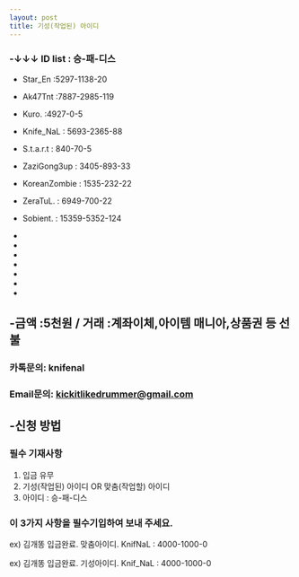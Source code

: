 ```yaml
---
layout: post
title: 기성(작업된) 아이디
---
```


### -↓↓↓ ID list : 승-패-디스






* Star_En :5297-1138-20

* Ak47Tnt :7887-2985-119 

* Kuro. :4927-0-5

* Knife_NaL : 5693-2365-88

* S.t.a.r.t : 840-70-5  

* ZaziGong3up : 3405-893-33

* KoreanZombie : 1535-232-22

* ZeraTuL. : 6949-700-22

* Sobient. : 15359-5352-124

* 

* 

* 

* 

* 

* 

* 





## -금액 :5천원 / 거래 :계좌이체,아이템 매니아,상품권 등 선불 

### 카톡문의: knifenal

### Email문의: [kickitlikedrummer@gmail.com](mailto:kickitlikedrummer@gmail.com)








## -신청 방법 

### 필수 기재사항

1. 입금 유무
2. 기성(작업된) 아이디 OR 맞춤(작업할) 아이디
3. 아이디 : 승-패-디스

### 이 3가지 사항을 필수기입하여 보내 주세요.

ex) 김개똥 입금완료. 맞춤아이디. KnifNaL : 4000-1000-0 

ex) 김개똥 입금완료. 기성아이디. Knif_NaL : 4000-1000-0 
